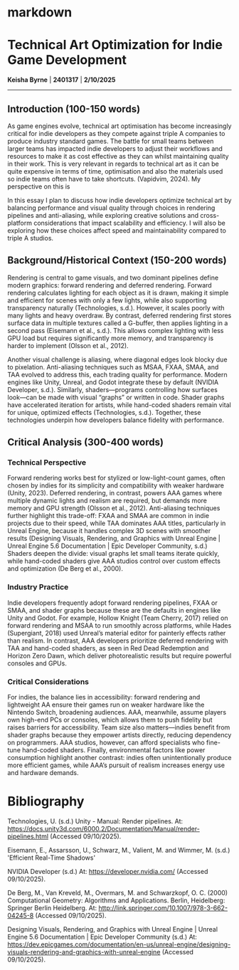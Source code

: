 # markdown 

# Technical Art Optimization for Indie Game Development
**Keisha Byrne** | **2401317** | **2/10/2025**

---



## Introduction (100-150 words)


As game engines evolve, technical art optimisation has become increasingly critical for indie developers as they compete against triple A companies to produce industry standard games. The battle for small teams between larger teams has impacted indie developers to adjust their workflows and resources to make it as cost effective as they can whilst maintaining quality in their work. This is very relevant in regards to technical art as it can be quite expensive in terms of time, optimisation and also the materials used so indie teams often have to take shortcuts. (Vapidvim, 2024). My perspective on this is 

In this essay I plan to discuss how indie developers optimize technical art by balancing performance and visual quality through choices in rendering pipelines and anti-aliasing, while exploring creative solutions and cross-platform considerations that impact scalability and efficiency. I will also be exploring how these choices affect speed and maintainability compared to triple A studios. 


## Background/Historical Context (150-200 words)

Rendering is central to game visuals, and two dominant pipelines define modern graphics: forward rendering and deferred rendering. Forward rendering calculates lighting for each object as it is drawn, making it simple and efficient for scenes with only a few lights, while also supporting transparency naturally (Technologies, s.d.). However, it scales poorly with many lights and heavy overdraw. By contrast, deferred rendering first stores surface data in multiple textures called a G-buffer, then applies lighting in a second pass (Eisemann et al., s.d.). This allows complex lighting with less GPU load but requires significantly more memory, and transparency is harder to implement (Olsson et al., 2012).

Another visual challenge is aliasing, where diagonal edges look blocky due to pixelation. Anti-aliasing techniques such as MSAA, FXAA, SMAA, and TAA evolved to address this, each trading quality for performance. Modern engines like Unity, Unreal, and Godot integrate these by default (NVIDIA Developer, s.d.). Similarly, shaders—programs controlling how surfaces look—can be made with visual “graphs” or written in code. Shader graphs have accelerated iteration for artists, while hand-coded shaders remain vital for unique, optimized effects (Technologies, s.d.). Together, these technologies underpin how developers balance fidelity with performance.




## Critical Analysis (300-400 words)


### Technical Perspective
Forward rendering works best for stylized or low-light-count games, often chosen by indies for its simplicity and compatibility with weaker hardware (Unity, 2023). Deferred rendering, in contrast, powers AAA games where multiple dynamic lights and realism are required, but demands more memory and GPU strength (Olsson et al., 2012). Anti-aliasing techniques further highlight this trade-off: FXAA and SMAA are common in indie projects due to their speed, while TAA dominates AAA titles, particularly in Unreal Engine, because it handles complex 3D scenes with smoother results (Designing Visuals, Rendering, and Graphics with Unreal Engine | Unreal Engine 5.6 Documentation | Epic Developer Community, s.d.) Shaders deepen the divide: visual graphs let small teams iterate quickly, while hand-coded shaders give AAA studios control over custom effects and optimization (De Berg et al., 2000).

### Industry Practice
Indie developers frequently adopt forward rendering pipelines, FXAA or SMAA, and shader graphs because these are the defaults in engines like Unity and Godot. For example, Hollow Knight (Team Cherry, 2017) relied on forward rendering and MSAA to run smoothly across platforms, while Hades (Supergiant, 2018) used Unreal’s material editor for painterly effects rather than realism. In contrast, AAA developers prioritize deferred rendering with TAA and hand-coded shaders, as seen in Red Dead Redemption and Horizon Zero Dawn, which deliver photorealistic results but require powerful consoles and GPUs.

### Critical Considerations
For indies, the balance lies in accessibility: forward rendering and lightweight AA ensure their games run on weaker hardware like the Nintendo Switch, broadening audiences. AAA, meanwhile, assume players own high-end PCs or consoles, which allows them to push fidelity but raises barriers for accessibility. Team size also matters—indies benefit from shader graphs because they empower artists directly, reducing dependency on programmers. AAA studios, however, can afford specialists who fine-tune hand-coded shaders. Finally, environmental factors like power consumption highlight another contrast: indies often unintentionally produce more efficient games, while AAA’s pursuit of realism increases energy use and hardware demands.

# Bibliography

Technologies, U. (s.d.) Unity - Manual: Render pipelines. At: https://docs.unity3d.com/6000.2/Documentation/Manual/render-pipelines.html (Accessed  09/10/2025).
 
 Eisemann, E., Assarsson, U., Schwarz, M., Valient, M. and Wimmer, M. (s.d.) 'Efficient Real-Time Shadows' 
 
 NVIDIA Developer (s.d.) At: https://developer.nvidia.com/ (Accessed  09/10/2025).

 De Berg, M., Van Kreveld, M., Overmars, M. and Schwarzkopf, O. C. (2000) Computational Geometry: Algorithms and Applications. Berlin, Heidelberg: Springer Berlin Heidelberg. At: http://link.springer.com/10.1007/978-3-662-04245-8 (Accessed  09/10/2025).

 Designing Visuals, Rendering, and Graphics with Unreal Engine | Unreal Engine 5.6 Documentation | Epic Developer Community (s.d.) At: https://dev.epicgames.com/documentation/en-us/unreal-engine/designing-visuals-rendering-and-graphics-with-unreal-engine (Accessed  09/10/2025).

 
 